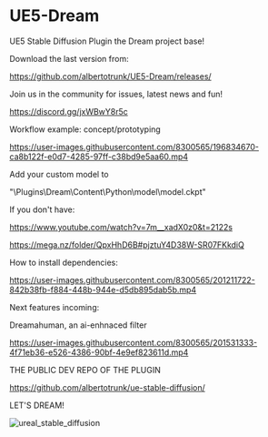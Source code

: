 # UE5-Dream
UE5 Stable Diffusion Plugin 
the Dream project base! 

Download the last version from:

https://github.com/albertotrunk/UE5-Dream/releases/

Join us in the community for issues, latest news and fun!

https://discord.gg/jxWBwY8r5c

Workflow example: concept/prototyping

https://user-images.githubusercontent.com/8300565/196834670-ca8b122f-e0d7-4285-97ff-c38bd9e5aa60.mp4


Add your custom model to

"\Plugins\Dream\Content\Python\model\model.ckpt"

If you don't have:

https://www.youtube.com/watch?v=7m__xadX0z0&t=2122s

https://mega.nz/folder/QpxHhD6B#pjztuY4D38W-SR07FKkdiQ


How to install dependencies:

https://user-images.githubusercontent.com/8300565/201211722-842b38fb-f884-448b-944e-d5db895dab5b.mp4

Next features incoming:

Dreamahuman, an ai-enhnaced filter



https://user-images.githubusercontent.com/8300565/201531333-4f71eb36-e526-4386-90bf-4e9ef823611d.mp4



THE PUBLIC DEV REPO OF THE PLUGIN

https://github.com/albertotrunk/ue-stable-diffusion/


LET'S DREAM!


![ureal_stable_diffusion](https://user-images.githubusercontent.com/8300565/201211931-c941cd7b-753a-4555-a3f5-87c85c7b0e1f.png)






